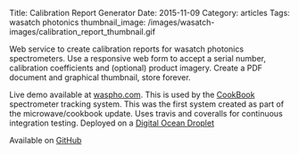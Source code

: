 Title: Calibration Report Generator
Date:  2015-11-09
Category: articles
Tags: wasatch photonics
thumbnail_image: /images/wasatch-images/calibration_report_thumbnail.gif

            
Web service to create calibration reports for wasatch photonics
spectrometers. Use a responsive web form to accept a serial
number, calibration coefficients and (optional) product imagery.
Create a PDF document and graphical thumbnail, store forever.

Live demo available at [waspho.com](http://waspho.com:8081/).
This is used by the [CookBook](http://waspho.com) spectrometer
tracking system. This was the first system created as part of
the microwave/cookbook update. Uses travis and coveralls for
continuous integration testing. Deployed on a [Digital Ocean
Droplet](https://www.digitalocean.com/)

Available on
[GitHub](https://github.com/WasatchPhotonics/CalibrationReport)
